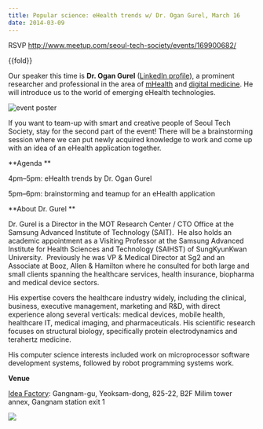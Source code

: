 ```yaml
---
title: Popular science: eHealth trends w/ Dr. Ogan Gurel, March 16
date: 2014-03-09
---
```


RSVP <http://www.meetup.com/seoul-tech-society/events/169900682/>

{{fold}}

Our speaker this time is **Dr. Ogan Gurel** ([LinkedIn
profile](http://www.linkedin.com/profile/view?id=1531386)), a prominent
researcher and professional in the area
of [mHealth](http://en.wikipedia.org/wiki/MHealth) and [digital
medicine](http://www.nytimes.com/2012/10/09/science/redefining-medicine-with-apps-and-ipads-the-digital-doctor.html).
He will introduce us to the world of emerging eHealth technologies.

![event poster]({{images}}/ehealth-poster.jpeg)

If you want to team-up with smart and creative people of Seoul Tech
Society, stay for the second part of the event! There will be a
brainstorming session where we can put newly acquired knowledge to work
and come up with an idea of an eHealth application together. 

**Agenda **

4pm–5pm: eHealth trends by Dr. Ogan Gurel

5pm–6pm: brainstorming and teamup for an eHealth application

**About Dr. Gurel **

Dr. Gurel is a Director in the MOT Research Center / CTO Office at the
Samsung Advanced Institute of Technology (SAIT).  He also holds an
academic appointment as a Visiting Professor at the Samsung Advanced
Institute for Health Sciences and Technology (SAIHST) of SungKyunKwan
University.  Previously he was VP & Medical Director at Sg2 and an
Associate at Booz, Allen & Hamilton where he consulted for both large
and small clients spanning the healthcare services, health insurance,
biopharma and medical device sectors.  

His expertise covers the healthcare industry widely, including the
clinical, business, executive management, marketing and R&D, with direct
experience along several verticals: medical devices, mobile health,
healthcare IT, medical imaging, and pharmaceuticals. His scientific
research focuses on structural biology, specifically protein
electrodynamics and terahertz medicine. 

His computer science interests included work on microprocessor software
development systems, followed by robot programming systems work.

**Venue**

[Idea
Factory](http://www.idea-factory.kr/index_english.html): Gangnam-gu,
Yeoksam-dong, 825-22, B2F Milim tower annex, Gangnam station exit 1

![]({{images}}/ehealth-idea-factory.jpg)


